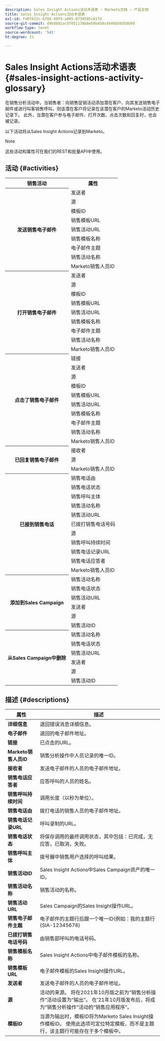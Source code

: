 ```yaml
---
description: Sales Insight Actions活动术语表 — Marketo文档 — 产品文档
title: Sales Insight Actions活动术语表
exl-id: fd0f632c-6f0d-49f9-a805-0730595c81fd
source-git-commit: d9b8b92ac5f051178b8eb9b450c4949b56d50b99
workflow-type: tm+mt
source-wordcount: '541'
ht-degree: 1%

---
```


# Sales Insight Actions活动术语表 {#sales-insight-actions-activity-glossary}

在销售分析活动中，当销售者：向销售促销活动添加潜在客户、向其发送销售电子邮件或进行叫客销售呼叫，则该潜在客户将记录在该潜在客户的Marketo活动历史记录下。 此外，当潜在客户参与电子邮件、打开次数、点击次数和回复时，也会被记录。

以下活动将从Sales Insight Actions记录到Marketo。

>[!NOTE]
>
>这些活动和属性可在我们的REST和批量API中使用。

## 活动 {#activities}

<table>
 <tr>
  <th>销售活动</th>
  <th>属性</th>
 </tr>
 <tr>
  <th rowspan="9">发送销售电子邮件</th>
  <td>发送者</td>
 </tr>
 <tr>
  <td>源</td>
 </tr>
 <tr>
  <td>模板ID</td>
 </tr>
 <tr>
  <td>销售模板URL</td>
 </tr>
 <tr>
  <td>销售活动URL</td>
 </tr>
 <tr>
  <td>销售模板名称</td>
 </tr>
 <tr>
  <td>电子邮件主题</td>
 </tr>
 <tr>
  <td>销售活动名称</td>
 </tr>
 <tr>
  <td>Marketo销售人员ID</td>
 </tr>
 <tr>
  <th rowspan="9">打开销售电子邮件</th>
  <td>发送者</td>
 </tr>
 <tr>
  <td>源</td>
 </tr>
 <tr>
  <td>模板ID</td>
 </tr>
 <tr>
  <td>销售模板URL</td>
 </tr>
 <tr>
  <td>销售活动URL</td>
 </tr>
 <tr>
  <td>销售模板名称</td>
 </tr>
 <tr>
  <td>电子邮件主题</td>
 </tr>
 <tr>
  <td>销售活动名称</td>
 </tr>
 <tr>
  <td>Marketo销售人员ID</td>
 </tr>
 <tr>
  <th rowspan="10">点击了销售电子邮件</th>
  <td>链接</td>
 </tr>
 <tr>
  <td>发送者</td>
 </tr>
 <tr>
  <td>源</td>
 </tr>
 <tr>
  <td>模板ID</td>
 </tr>
 <tr>
  <td>销售模板URL</td>
 </tr>
 <tr>
  <td>销售活动URL</td>
 </tr>
 <tr>
  <td>销售模板名称</td>
 </tr>
 <tr>
  <td>电子邮件主题</td>
 </tr>
 <tr>
  <td>销售活动名称</td>
 </tr>
 <tr>
  <td>Marketo销售人员ID</td>
 </tr>
<tr>
  <th rowspan="3">已回复销售电子邮件</th>
  <td>接收者</td>
 </tr>
 <tr>
  <td>源</td>
 </tr>
 <tr>
  <td>Marketo销售人员ID</td>
 </tr>
 <tr>
  <th rowspan="11">已接到销售电话</th>
  <td>销售电话由</td>
 </tr>
 <tr>
  <td>销售电话状态</td>
 </tr>
 <tr>
  <td>销售呼叫主体</td>
 </tr>
 <tr>
  <td>销售活动名称</td>
 </tr>
 <tr>
  <td>销售活动URL</td>
 </tr>
 <tr>
  <td>已拨打销售电话号码</td>
 </tr>
 <tr>
  <td>源</td>
 </tr>
 <tr>
  <td>销售呼叫持续时间</td>
 </tr>
 <tr>
  <td>销售电话记录URL</td>
 </tr>
  <tr>
  <td>销售电话应答者</td>
 </tr>
 <tr>
  <td>Marketo销售人员ID</td>
 </tr>
 <tr>
  <th rowspan="6">添加到Sales Campaign</th>
  <td>销售活动名称</td>
 </tr>
 <tr>
  <td>销售电话状态</td>
 </tr>
 <tr>
  <td>销售活动URL</td>
 </tr>
 <tr>
  <td>发送者</td>
 </tr>
 <tr>
  <td>源</td>
 </tr>
 <tr>
  <td>销售活动ID</td>
 </tr>
 <tr>
  <th rowspan="6">从Sales Campaign中删除</th>
  <td>销售活动名称</td>
 </tr>
 <tr>
  <td>销售电话状态</td>
 </tr>
 <tr>
  <td>销售活动URL</td>
 </tr>
 <tr>
  <td>发送者</td>
 </tr>
 <tr>
  <td>源</td>
 </tr>
 <tr>
  <td>销售活动ID</td>
 </tr>
</table>

## 描述 {#descriptions}

<table> 
 <tr>
  <th>属性</th>
  <th>描述</th>
 </tr>
 <tbody> 
 <tr> 
   <td><strong>详细信息</strong></td> 
   <td>退回错误消息详细信息。</td> 
  </tr> 
  <tr> 
   <td><strong>电子邮件</strong></td> 
   <td>退回的电子邮件地址。</td> 
  </tr> 
  <tr> 
   <td><strong>链接</strong></td> 
   <td>已点击的URL。</td> 
  </tr> 
  <tr> 
   <td><strong>Marketo销售人员ID</strong></td> 
   <td>销售分析操作中人员记录的唯一ID。</td> 
  </tr> 
  <tr> 
   <td><strong>接收者</strong></td> 
   <td>发送电子邮件的人员的电子邮件地址。</td> 
  </tr>
  <tr> 
   <td><strong>销售电话应答者</strong></td> 
   <td>应答呼叫的人员的姓名。</td> 
  </tr>
  <tr> 
   <td><strong>销售呼叫持续时间</strong></td> 
   <td>调用长度（以秒为单位）。</td> 
  </tr>
  <tr> 
   <td><strong>销售电话由</strong></td> 
   <td>拨打电话的销售人员的电子邮件地址。</td> 
  </tr>
  <tr> 
   <td><strong>销售电话记录URL</strong></td> 
   <td>呼叫录制的URL。</td> 
  </tr>
  <tr> 
   <td><strong>销售电话状态</strong></td> 
   <td>将保存调用的最终调用状态，其中包括：已完成，无应答，已取消，失败。</td> 
  </tr>
  <tr> 
   <td><strong>销售呼叫主体</strong></td> 
   <td>拨号器中销售用户选择的呼叫结果。</td> 
  </tr>
  <tr> 
   <td><strong>销售活动ID</strong></td> 
   <td>Sales Insight Actions中Sales Campaign资产的唯一ID。</td> 
  </tr>
  <tr> 
   <td><strong>销售活动名称</strong></td> 
   <td>销售活动的名称。</td> 
  </tr>
  <tr> 
   <td><strong>销售活动URL</strong></td> 
   <td>Sales Campaign的Sales Insight操作URL。</td> 
  </tr>
  <tr> 
   <td><strong>销售电子邮件主题</strong></td> 
   <td>电子邮件的主题行后跟一个唯一ID(例如：我的主题行(SIA-12345678)</td> 
  </tr>
  <tr> 
   <td><strong>已拨打销售电话号码</strong></td> 
   <td>由销售部呼叫的电话号码。</td> 
  </tr>
  <tr> 
   <td><strong>销售模板名称</strong></td> 
   <td>Sales Insight Actions中电子邮件模板的名称。</td> 
  </tr>
  <tr> 
   <td><strong>销售模板URL</strong></td> 
   <td>电子邮件模板的Sales Insight操作URL。</td> 
  </tr>
  <tr> 
   <td><strong>发送者</strong></td>
   <td>发送电子邮件的人员的电子邮件地址。</td> 
  </tr> 
  <tr> 
   <td><strong>源</strong></td> 
   <td>活动的来源。 将在2021年10月版之前为“销售分析操作”活动设置为“输出”。 在’21年10月版发布后，将成为“销售分析操作”活动的“销售应用程序”。</td>
  </tr> 
  <tr> 
   <td><strong>模板ID</strong></td> 
   <td>当源为输出时，模板ID将为Marketo Sales Insight操作模板ID。 使用此选项可定位特定模板，而不是主题行，该主题行可能存在于多个模板中。
</td> 
  </tr> 
 </tbody> 
</table>
